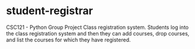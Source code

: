 # student-registrar

CSC121 - Python Group Project Class registration system. Students log into the class registration system and then they
can add courses, drop courses, and list the courses for which they have registered.
